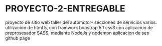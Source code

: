 # PROYECTO-2-ENTREGABLE
proyecto de sitio web taller del automotor-
secciones de servicios varios.
utilizacion de html 5, con framwork boostrap 5.1 css3
con aplicacion de preprosesador SASS, mediante NodeJs y nodemon 
aplicacion de seo
github page
